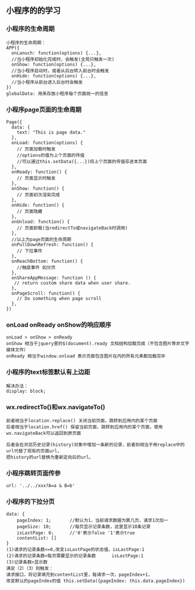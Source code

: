 ## 小程序的的学习
### 小程序的生命周期
    小程序的生命周期：
    APP({
      onLanuch: function(options) {...},
      //当小程序初始化完成时，会触发(全局只触发一次)
      onShow: function(options) {...},
      //当小程序启动时，或者从后台转入前台时会触发
      onHide: function(options) {...},
      //当小程序从前台进入后台时会触发
    })
    globalData: 用来存放小程序每个页面统一的信息

### 小程序page页面的生命周期
    Page({
      data: {
        text: "This is page data."
      },
      onLoad: function(options) {
        // 页面加载时触发
        //options的值为上个页面的传值
        //可以通过this.setData({...})将上个页面的传值存进本页面
      },
      onReady: function() {
        // 页面显示时触发
      },
      onShow: function() {
        // 页面初次渲染完成
      },
      onHide: function() {
        // 页面隐藏
      },
      onUnload: function() {
        // 页面卸载(当redirectTo或navigateBack时调用)
      },
      //以上为page页面的生命周期
      onPullDownRefresh: function() {
        // 下拉事件
      },
      onReachBottom: function() {
        //触底事件 如分页
      },
      onShareAppMessage: function () {
       // return custom share data when user share.
      },
      onPageScroll: function() {
        // Do something when page scroll
      },
    })
### onLoad onReady onShow的响应顺序
    onLoad > onShow > onReady
    onShow 相当于jquery里的$(document).ready 文档结构加载完成（不包含图片等非文字媒体文件）
    onReady 相当于window.onload 表示页面包含图片在内的所有元素都加载完毕
### 小程序的text标签默认有上边距
    解决办法：
    display: block;
### wx.redirectTo()和wx.navigateTo()
    前者相当于location.replace() 关闭当前页面，跳转到应用内的某个页面
    后者相当于location.href() 保留当前页面，跳转到应用内的某个页面，使用wx.navigateBack可以返回到原页面
    
    后者会在浏览历史记录(history)对象中增加一条新的记录，前者则相当于用replace中的url代替了现有的页面url，
    把history的url替换为重新定向后的url。
### 小程序跳转页面传参
    url: '../../xxx?A=a & B=b'
### 小程序的下拉分页
    data: {
        pageIndex: 1;       //默认为1，当前请求数据为第几页，请求1次加一
        pageSize: 10;       //每页显示记录条数，这里显示10条记录
        isLastPage: 0;      //'0'表示false '1'表示true
        contentList: []
    }
    (1)请求的记录条数<=0,改变isLastPage的状态值，isLastPage:1
    (2)请求的记录条数<每页需要显示的记录条数      isLastPage:1
    (3)记录条数>显示数
    满足（2）（3）则触发：
    请求接口，将记录填充到contentList里，每请求一次，pageIndex+1，
    改变默认的pageIndex的值 this.setData({pageIndex: this.data.pageIndex})
    
    
    
    
    
    
    
    
    
    
    
    
